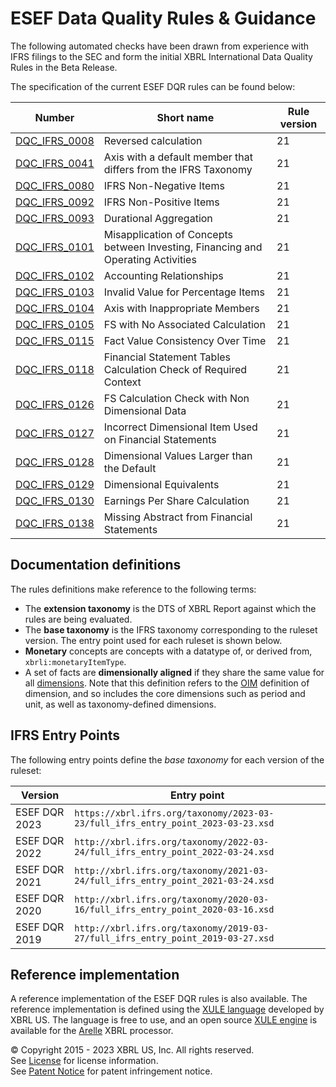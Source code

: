 # ESEF Data Quality Rules & Guidance

The following automated checks have been drawn from experience with IFRS filings to the SEC and form the initial XBRL International Data Quality Rules in the Beta Release. 

The specification of the current ESEF DQR rules can be found below:

| Number | Short name | Rule version |
| ----- | ----- | ----- |
| [DQC_IFRS_0008](docs/DQC_IFRS_0008/DQC_0008.md) | Reversed calculation | 21 |
| [DQC_IFRS_0041](docs/DQC_IFRS_0041/DQC_0041.md) | Axis with a default member that differs from the IFRS Taxonomy | 21 |
| [DQC_IFRS_0080](docs/DQC_IFRS_0080/DQC_0080.md) | IFRS Non-Negative Items | 21 |
| [DQC_IFRS_0092](docs/DQC_IFRS_0092/DQC_0092.md) | IFRS Non-Positive Items | 21 |
| [DQC_IFRS_0093](docs/DQC_IFRS_0093/DQC_0093.md) | Durational Aggregation | 21 |
| [DQC_IFRS_0101](docs/DQC_IFRS_0101/DQC_0101.md) | Misapplication of Concepts between Investing, Financing and Operating Activities | 21 |
| [DQC_IFRS_0102](docs/DQC_IFRS_0102/DQC_0102.md) | Accounting Relationships| 21 |
| [DQC_IFRS_0103](docs/DQC_IFRS_0103/DQC_0103.md) | Invalid Value for Percentage Items | 21 |
| [DQC_IFRS_0104](docs/DQC_IFRS_0104/DQC_0104.md) | Axis with Inappropriate Members | 21 |
| [DQC_IFRS_0105](docs/DQC_IFRS_0105/DQC_0105.md) | FS with No Associated Calculation | 21 |
| [DQC_IFRS_0115](docs/DQC_IFRS_0115/DQC_0115.md) | Fact Value Consistency Over Time | 21 |
| [DQC_IFRS_0118](docs/DQC_IFRS_0118/DQC_0118.md) | Financial Statement Tables Calculation Check of Required Context | 21 |
| [DQC_IFRS_0126](docs/DQC_IFRS_0126/DQC_0126.md) | FS Calculation Check with Non Dimensional Data | 21 |
| [DQC_IFRS_0127](docs/DQC_IFRS_0127/DQC_0127.md) | Incorrect Dimensional Item Used on Financial Statements | 21 |
| [DQC_IFRS_0128](docs/DQC_IFRS_0128/DQC_0128.md) | Dimensional Values Larger than the Default | 21 |
| [DQC_IFRS_0129](docs/DQC_IFRS_0129/DQC_0129.md) | Dimensional Equivalents | 21 |
| [DQC_IFRS_0130](docs/DQC_IFRS_0130/DQC_0130.md) | Earnings Per Share Calculation | 21 |
| [DQC_IFRS_0138](docs/DQC_IFRS_0138/DQC_0138.md) | Missing Abstract from Financial Statements | 21 |

## Documentation definitions

The rules definitions make reference to the following terms:

* The **extension taxonomy** is the DTS of XBRL Report against which the rules are being evaluated.
* The **base taxonomy** is the IFRS taxonomy corresponding to the ruleset version.  The entry point used for each ruleset is shown below.
* **Monetary** concepts are concepts with a datatype of, or derived from, `xbrli:monetaryItemType`.
* A set of facts are **dimensionally aligned** if they share the same value for all [dimensions](https://www.xbrl.org/Specification/oim/REC-2021-10-13/oim-REC-2021-10-13.html#term-dimension).  Note that this definition refers to the [OIM](https://www.xbrl.org/Specification/oim/REC-2021-10-13/oim-REC-2021-10-13.html) definition of dimension, and so includes the core dimensions such as period and unit, as well as taxonomy-defined dimensions.

## IFRS Entry Points

The following entry points define the _base taxonomy_ for each version of the ruleset:

| Version | Entry point |
| ------- | ----------- | 
| ESEF DQR 2023 | `https://xbrl.ifrs.org/taxonomy/2023-03-23/full_ifrs_entry_point_2023-03-23.xsd` | 
| ESEF DQR 2022 | `http://xbrl.ifrs.org/taxonomy/2022-03-24/full_ifrs_entry_point_2022-03-24.xsd` |  
| ESEF DQR 2021 | `http://xbrl.ifrs.org/taxonomy/2021-03-24/full_ifrs_entry_point_2021-03-24.xsd` |
| ESEF DQR 2020 | `http://xbrl.ifrs.org/taxonomy/2020-03-16/full_ifrs_entry_point_2020-03-16.xsd` |
| ESEF DQR 2019 | `http://xbrl.ifrs.org/taxonomy/2019-03-27/full_ifrs_entry_point_2019-03-27.xsd` |

## Reference implementation

A reference implementation of the ESEF DQR rules is also available.  The reference implementation is defined using the [XULE language](https://xbrl.us/home/use/what-is-xule) developed by XBRL US.  The language is free to use, and an open source [XULE engine](https://github.com/xbrlus/xule/releases/latest) is available for the [Arelle](https://arelle.org/pub) XBRL processor.   


© Copyright 2015 - 2023 XBRL US, Inc. All rights reserved.   
See [License](https://xbrl.us/dqc-license) for license information.  
See [Patent Notice](https://xbrl.us/dqc-patent) for patent infringement notice.  
